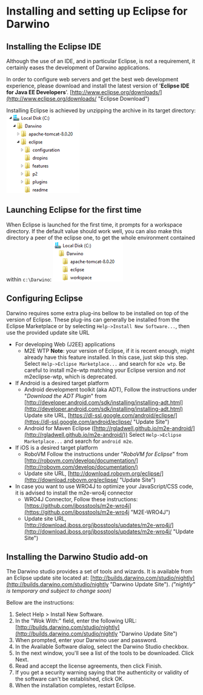 Installing and setting up Eclipse for Darwino
=============================================


Installing the Eclipse IDE
-----------------------------
Although the use of an IDE, and in particular Eclipse, is not a requirement, it certainly eases the development of Darwino applications.


In order to configure web servers and get the best web development experience, please download and install the latest version of '**Eclipse IDE for Java EE Developers**'.
[http://www.eclipse.org/downloads/](http://www.eclipse.org/downloads/ "Eclipse Download")

Installing Eclipse is achieved by unzipping the archive in its target directory:
![](install-eclipse.png)

Launching Eclipse for the first time
------------------------------------

When Eclipse is launched for the first time, it prompts for a workspace directory. If the default value should work well, you can also make this directory a peer of the eclipse one, to get the whole environment contained within `c:\Darwino`:
![](install-workspace.png)

Configuring Eclipse
-------------------

Darwino requires some extra plug-ins bellow to be installed on top of the version of Eclipse. These plug-ins can generally be installed from the Eclipse Marketplace or by selecting `Help->Install New Software...`, then use the provided update site URL

- For developing Web (J2EE) applications
	- M2E WTP
**Note**: your version of Eclipse, if it is recent enough, might already have this feature installed. In this case, just skip this step.
Select `Help->Eclipse Marketplace...` and search for `m2e wtp`. Be careful to install m2e-wtp matching your Eclipse version and *not* m2eclipse-wtp, which is deprecated.
- If Android is a desired target platform
	- Android development toolkit (aka ADT), 
Follow the instructions under "*Download the ADT Plugin*" from [http://developer.android.com/sdk/installing/installing-adt.html](http://developer.android.com/sdk/installing/installing-adt.html)
Update site URL, [https://dl-ssl.google.com/android/eclipse/](https://dl-ssl.google.com/android/eclipse/ "Update Site")
	- Android for Maven Eclipse ([http://rgladwell.github.io/m2e-android/](http://rgladwell.github.io/m2e-android/))
Select `Help->Eclipse Marketplace...` and search for `android m2e`.
- If iOS is a desired target platform
	- RoboVM
Follow the instructions under "*RoboVM for Eclipse*" from [http://robovm.com/develop/documentation/](http://robovm.com/develop/documentation/)
	- Update site URL, [http://download.robovm.org/eclipse/](http://download.robovm.org/eclipse/ "Update Site")
- In case you want to use WRO4J to optimize your JavaScript/CSS code, it is advised to install the m2e-wro4j connector
	- WRO4J Connector, 
Follow these instructions: [https://github.com/jbosstools/m2e-wro4j](https://github.com/jbosstools/m2e-wro4j "M2E-WRO4J")
	- Update site URL, [http://download.jboss.org/jbosstools/updates/m2e-wro4j/](http://download.jboss.org/jbosstools/updates/m2e-wro4j/ "Update Site")


Installing the Darwino Studio add-on
------------------------------------
The Darwino studio provides a set of tools and wizards. It is available from an Eclipse update site located at: [http://builds.darwino.com/studio/nightly](http://builds.darwino.com/studio/nightly "Darwino Update Site"). *("nightly" is temporary and subject to change soon)*

Bellow are the instructions:

1. Select Help > Install New Software.
2. In the "Wok With:" field, enter the following URL:
	[http://builds.darwino.com/studio/nightly](http://builds.darwino.com/studio/nightly "Darwino Update Site")
3. When prompted, enter your Darwino user and password.
4. In the Available Software dialog, select the Darwino Studio checkbox.
5. In the next window, you'll see a list of the tools to be downloaded. Click Next.
6. Read and accept the license agreements, then click Finish.
7. If you get a security warning saying that the authenticity or validity of the software can't be established, click OK.
8. When the installation completes, restart Eclipse.

